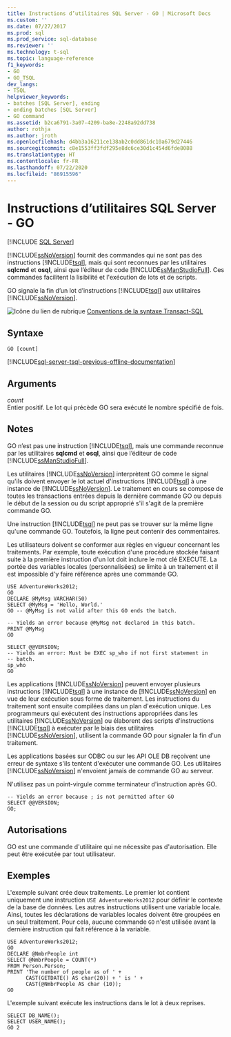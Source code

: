 ```yaml
---
title: Instructions d’utilitaires SQL Server - GO | Microsoft Docs
ms.custom: ''
ms.date: 07/27/2017
ms.prod: sql
ms.prod_service: sql-database
ms.reviewer: ''
ms.technology: t-sql
ms.topic: language-reference
f1_keywords:
- GO
- GO_TSQL
dev_langs:
- TSQL
helpviewer_keywords:
- batches [SQL Server], ending
- ending batches [SQL Server]
- GO command
ms.assetid: b2ca6791-3a07-4209-ba8e-2248a92dd738
author: rothja
ms.author: jroth
ms.openlocfilehash: d4bb3a16211ce138ab2c0dd861dc10a679d27446
ms.sourcegitcommit: c8e1553ff3fdf295e8dc6ce30d1c454d6fde8088
ms.translationtype: HT
ms.contentlocale: fr-FR
ms.lasthandoff: 07/22/2020
ms.locfileid: "86915596"
---
```

# <a name="sql-server-utilities-statements---go"></a>Instructions d’utilitaires SQL Server - GO
[!INCLUDE [SQL Server](../../includes/applies-to-version/sqlserver.md)]

  [!INCLUDE[ssNoVersion](../../includes/ssnoversion-md.md)] fournit des commandes qui ne sont pas des instructions [!INCLUDE[tsql](../../includes/tsql-md.md)], mais qui sont reconnues par les utilitaires **sqlcmd** et **osql**, ainsi que l’éditeur de code [!INCLUDE[ssManStudioFull](../../includes/ssmanstudiofull-md.md)]. Ces commandes facilitent la lisibilité et l'exécution de lots et de scripts.  
  
  GO signale la fin d’un lot d’instructions [!INCLUDE[tsql](../../includes/tsql-md.md)] aux utilitaires [!INCLUDE[ssNoVersion](../../includes/ssnoversion-md.md)].  
  
 ![Icône du lien de rubrique](../../database-engine/configure-windows/media/topic-link.gif "Icône du lien de rubrique") [Conventions de la syntaxe Transact-SQL](../../t-sql/language-elements/transact-sql-syntax-conventions-transact-sql.md)  
  
## <a name="syntax"></a>Syntaxe  
  
```  
GO [count]  
```  
  
[!INCLUDE[sql-server-tsql-previous-offline-documentation](../../includes/sql-server-tsql-previous-offline-documentation.md)]

## <a name="arguments"></a>Arguments
 *count*  
 Entier positif. Le lot qui précède GO sera exécuté le nombre spécifié de fois.  
  
## <a name="remarks"></a>Notes  
 GO n’est pas une instruction [!INCLUDE[tsql](../../includes/tsql-md.md)], mais une commande reconnue par les utilitaires **sqlcmd** et **osql**, ainsi que l’éditeur de code [!INCLUDE[ssManStudioFull](../../includes/ssmanstudiofull-md.md)].  
  
 Les utilitaires [!INCLUDE[ssNoVersion](../../includes/ssnoversion-md.md)] interprètent GO comme le signal qu'ils doivent envoyer le lot actuel d'instructions [!INCLUDE[tsql](../../includes/tsql-md.md)] à une instance de [!INCLUDE[ssNoVersion](../../includes/ssnoversion-md.md)]. Le traitement en cours se compose de toutes les transactions entrées depuis la dernière commande GO ou depuis le début de la session ou du script approprié s'il s'agit de la première commande GO.  
  
 Une instruction [!INCLUDE[tsql](../../includes/tsql-md.md)] ne peut pas se trouver sur la même ligne qu'une commande GO. Toutefois, la ligne peut contenir des commentaires.  
  
 Les utilisateurs doivent se conformer aux règles en vigueur concernant les traitements. Par exemple, toute exécution d'une procédure stockée faisant suite à la première instruction d'un lot doit inclure le mot clé EXECUTE. La portée des variables locales (personnalisées) se limite à un traitement et il est impossible d'y faire référence après une commande GO.  
  
```  
USE AdventureWorks2012;  
GO  
DECLARE @MyMsg VARCHAR(50)  
SELECT @MyMsg = 'Hello, World.'  
GO -- @MyMsg is not valid after this GO ends the batch.  
  
-- Yields an error because @MyMsg not declared in this batch.  
PRINT @MyMsg  
GO  
  
SELECT @@VERSION;  
-- Yields an error: Must be EXEC sp_who if not first statement in   
-- batch.  
sp_who  
GO  
```  
  
 Les applications [!INCLUDE[ssNoVersion](../../includes/ssnoversion-md.md)] peuvent envoyer plusieurs instructions [!INCLUDE[tsql](../../includes/tsql-md.md)] à une instance de [!INCLUDE[ssNoVersion](../../includes/ssnoversion-md.md)] en vue de leur exécution sous forme de traitement. Les instructions du traitement sont ensuite compilées dans un plan d'exécution unique. Les programmeurs qui exécutent des instructions appropriées dans les utilitaires [!INCLUDE[ssNoVersion](../../includes/ssnoversion-md.md)] ou élaborent des scripts d'instructions [!INCLUDE[tsql](../../includes/tsql-md.md)] à exécuter par le biais des utilitaires [!INCLUDE[ssNoVersion](../../includes/ssnoversion-md.md)], utilisent la commande GO pour signaler la fin d'un traitement.  
  
 Les applications basées sur ODBC ou sur les API OLE DB reçoivent une erreur de syntaxe s'ils tentent d'exécuter une commande GO. Les utilitaires [!INCLUDE[ssNoVersion](../../includes/ssnoversion-md.md)] n'envoient jamais de commande GO au serveur.  
  
 N'utilisez pas un point-virgule comme terminateur d'instruction après GO.
 
```
-- Yields an error because ; is not permitted after GO  
SELECT @@VERSION;  
GO;  
```
  
## <a name="permissions"></a>Autorisations  
 GO est une commande d'utilitaire qui ne nécessite pas d'autorisation. Elle peut être exécutée par tout utilisateur.    
  
## <a name="examples"></a>Exemples  
 L'exemple suivant crée deux traitements. Le premier lot contient uniquement une instruction `USE AdventureWorks2012` pour définir le contexte de la base de données. Les autres instructions utilisent une variable locale. Ainsi, toutes les déclarations de variables locales doivent être groupées en un seul traitement. Pour cela, aucune commande `GO` n'est utilisée avant la dernière instruction qui fait référence à la variable.  
  
```  
USE AdventureWorks2012;  
GO  
DECLARE @NmbrPeople int  
SELECT @NmbrPeople = COUNT(*)  
FROM Person.Person;  
PRINT 'The number of people as of ' +  
      CAST(GETDATE() AS char(20)) + ' is ' +  
      CAST(@NmbrPeople AS char (10));  
GO  
```  
  
 L'exemple suivant exécute les instructions dans le lot à deux reprises.  
  
```  
SELECT DB_NAME();  
SELECT USER_NAME();  
GO 2  
```  
  
  
